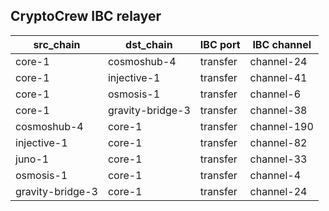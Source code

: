 ## CryptoCrew IBC relayer

| src_chain | dst_chain | IBC port | IBC channel |
| --------------- | --------------- | ------------ | -------------- |
| core-1 | cosmoshub-4 | transfer | channel-24 |
| core-1 | injective-1 | transfer | channel-41 |
| core-1 | osmosis-1 | transfer | channel-6 |
| core-1 | gravity-bridge-3 | transfer | channel-38 |
| cosmoshub-4 | core-1 | transfer | channel-190 |
| injective-1 | core-1 | transfer | channel-82 |
| juno-1 | core-1 | transfer | channel-33 |
| osmosis-1 | core-1 | transfer | channel-4 |
| gravity-bridge-3 | core-1 | transfer | channel-24 |